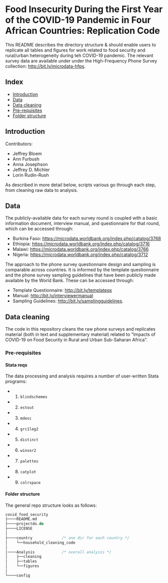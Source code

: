 # Food Insecurity During the First Year of the COVID-19 Pandemic in Four African Countries: Replication Code
This README describes the directory structure & should enable users to replicate all tables and figures for work related to food security and rural/urban heterogeneity during teh COVID-19 pandemic. The relevant survey data are available under under the High-Frequency Phone Survey collection: http://bit.ly/microdata-hfps.   

 ## Index

 - [Introduction](#introduction)
 - [Data](#data)
 - [Data cleaning](#data-cleaning)
 - [Pre-requisites](#pre-requisites)
 - [Folder structure](#folder-structure)

## Introduction

Contributors:
* Jeffrey Bloem
* Ann Furbush 
* Anna Josephson
* Jeffrey D. Michler
* Lorin Rudin-Rush

As described in more detail below, scripts various go through each step, from cleaning raw data to analysis.

## Data 

The publicly-available data for each survey round is coupled with a basic information document, interview manual, and questionnaire for that round, which can be accessed through:
 - Burkina Faso: https://microdata.worldbank.org/index.php/catalog/3768
 - Ethiopia: https://microdata.worldbank.org/index.php/catalog/3716
 - Malawi: https://microdata.worldbank.org/index.php/catalog/3766
 - Nigeria: https://microdata.worldbank.org/index.php/catalog/3712
 
The approach to the phone survey questionnaire design and sampling is comparable across countries. It is informed by the template questionnaire and the phone survey sampling guidelines that have been publicly made available by the World Bank. These can be accessed through: 
 - Template Questionnaire: http://bit.ly/templateqx 
 - Manual: http://bit.ly/interviewermanual
 - Sampling Guidelines: http://bit.ly/samplingguidelines.

## Data cleaning

The code in this repository cleans the raw phone surveys and replicates material (both in text and supplementary material) related to "Impacts of COVID-19 on Food Security in Rural and Urban Sub-Saharan Africa". 

### Pre-requisites

#### Stata reqs

The data processing and analysis requires a number of user-written Stata programs:
   * 1. `blindschemes`
   * 2. `estout`
   * 3. `mdesc`
   * 4. `grc1leg2`
   * 5. `distinct`
   * 6. `winsor2`
   * 7. `palettes`
   * 8. `catplot`
   * 9. `colrspace` 

#### Folder structure

The general repo structure looks as follows:<br>

```stata
covid_food_security
├────README.md
├────projectdo.do
├────LICENSE
│    
├────country             /* one dir for each country */
│    └──household_cleaning_code 
│
│────Analysis            /* overall analysis */
│    ├──cleaning
│    ├──tables
│    └──figures
│   
└────config
```
